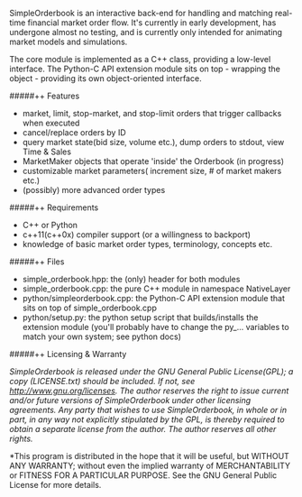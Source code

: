 SimpleOrderbook is an interactive back-end for handling and matching real-time financial market order flow. It's currently in early development, has undergone almost no testing, and is currently only intended for animating market models and simulations.

The core module is implemented as a C++ class, providing a low-level interface. The Python-C API extension module sits on top - wrapping the object - providing its own object-oriented interface.

#####++ Features 
- market, limit, stop-market, and stop-limit orders that trigger callbacks when executed
- cancel/replace orders by ID
- query market state(bid size, volume etc.), dump orders to stdout, view Time & Sales 
- MarketMaker objects that operate 'inside' the Orderbook (in progress)
- customizable market parameters( increment size, # of market makers etc.)
- (possibly) more advanced order types

#####++ Requirements
- C++ or Python  
- c++11(c++0x) compiler support (or a willingness to backport)
- knowledge of basic market order types, terminology, concepts etc.

#####++ Files
- simple_orderbook.hpp:  the (only) header for both modules
- simple_orderbook.cpp:  the pure C++ module in namespace NativeLayer
- python/simpleorderbook.cpp:  the Python-C API extension module that sits on top of simple_orderbook.cpp
- python/setup.py:  the python setup script that builds/installs the extension module (you'll probably have to change the py_... variables to match your own system; see python docs)

#####++ Licensing & Warranty

*SimpleOrderbook is released under the GNU General Public License(GPL); a copy (LICENSE.txt) should be included. If not, see http://www.gnu.org/licenses. The author reserves the right to issue current and/or future versions of SimpleOrderbook under other licensing agreements. Any party that wishes to use SimpleOrderbook, in whole or in part, in any way not explicitly stipulated by the GPL, is thereby required to obtain a separate license from the author. The author reserves all other rights.*

*This program is distributed in the hope that it will be useful, but WITHOUT ANY WARRANTY; without even the implied warranty of MERCHANTABILITY or FITNESS FOR A PARTICULAR PURPOSE. See the GNU General Public License for more details. 
